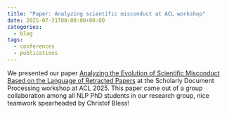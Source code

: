 ```yaml
---
title: "Paper: Analyzing scientific misconduct at ACL workshop"
date: 2025-07-31T00:00:00+00:00
categories:
  - blog
tags:
  - conferences
  - publications
---
```


We presented our paper [Analyzing the Evolution of Scientific Misconduct Based on the Language of Retracted Papers](https://aclanthology.org/2025.sdp-1.6/) at the Scholarly Document Processing workshop at ACL 2025. This paper came out of a group collaboration among all NLP PhD students in our research group, nice teamwork spearheaded by Christof Bless!

